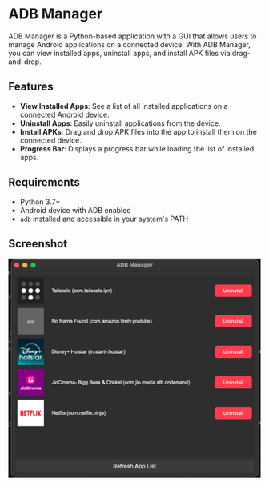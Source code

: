 # ADB Manager

ADB Manager is a Python-based application with a GUI that allows users to manage Android applications on a connected device. With ADB Manager, you can view installed apps, uninstall apps, and install APK files via drag-and-drop.

## Features

- **View Installed Apps**: See a list of all installed applications on a connected Android device.
- **Uninstall Apps**: Easily uninstall applications from the device.
- **Install APKs**: Drag and drop APK files into the app to install them on the connected device.
- **Progress Bar**: Displays a progress bar while loading the list of installed apps.

## Requirements

- Python 3.7+
- Android device with ADB enabled
- `adb` installed and accessible in your system's PATH

## Screenshot

![ADB Manager UI](images/screenshot.png)
